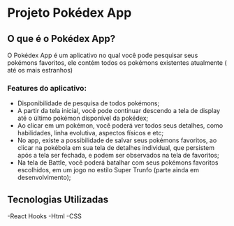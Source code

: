 # Projeto Pokédex App

## O que é o Pokédex App?
O Pokédex App é um aplicativo no qual você pode pesquisar seus pokémons favoritos, ele contém todos os pokémons existentes atualmente ( até os mais estranhos)
### Features do aplicativo:
- Disponibilidade de pesquisa de todos pokémons;
- A partir da tela inicial, você pode continuar descendo a tela de display até o último pokémon disponível da pokédex;
- Ao clicar em um pokémon, você poderá ver todos seus detalhes, como habilidades, linha evolutiva, aspectos físicos e etc;
- No app, existe a possibilidade de salvar seus pokémons favoritos, ao clicar na pokébola em sua tela de detalhes individual, que persistem após a tela ser fechada, e podem ser observados na tela de favoritos;
- Na tela de Battle, você poderá batalhar com seus pokémons favoritos escolhidos, em um jogo no estilo Super Trunfo (parte ainda em desenvolvimento);

## Tecnologias Utilizadas
-React Hooks
-Html
-CSS
